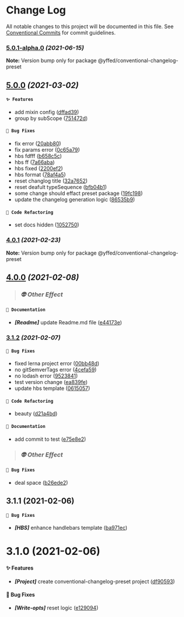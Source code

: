 # Change Log

All notable changes to this project will be documented in this file.
See [Conventional Commits](https://conventionalcommits.org) for commit guidelines.

### [5.0.1-alpha.0](https://github.com/Future-FE-Temp/yufu-design/compare/v5.1.1-alpha.1...v5.0.1-alpha.0) _(2021-06-15)_

**Note:** Version bump only for package @yffed/conventional-changelog-preset





## [5.0.0](https://github.com/Future-FE-Temp/yufu-design/compare/v4.0.1...v5.0.0) _(2021-03-02)_

#### `✨ Features`

* add mixin config ([dffad39](https://github.com/Future-FE-Temp/yufu-design/commit/dffad397a8c962ca5bdc06ea6359822e8eacdc63))
* group by subScope ([751472d](https://github.com/Future-FE-Temp/yufu-design/commit/751472debdcf1c0fe6c65c79c760507817976608))

#### `🐛 Bug Fixes`

* fix error ([20abb80](https://github.com/Future-FE-Temp/yufu-design/commit/20abb805fee1cc75b852cc73cb8233ba53c53615))
* fix params error ([0c65a79](https://github.com/Future-FE-Temp/yufu-design/commit/0c65a7941a0487ffdd75efc3dca87b6ce1562204))
* hbs fdfff ([b658c5c](https://github.com/Future-FE-Temp/yufu-design/commit/b658c5c080b19f9c8dd284f4b4c9acd1d423faf3))
* hbs ff ([7a66aba](https://github.com/Future-FE-Temp/yufu-design/commit/7a66abadddd892032050a8ee8cf3ccbaaecbdbd7))
* hbs fixed ([2200ef2](https://github.com/Future-FE-Temp/yufu-design/commit/2200ef202d762458e882a2ac7651ff4a30323760))
* hbs format ([78af4a5](https://github.com/Future-FE-Temp/yufu-design/commit/78af4a5009076bb6041378901ee8c10e8a14db9a))
* reset changlog title ([32a7652](https://github.com/Future-FE-Temp/yufu-design/commit/32a76524603279a29ed77d14cc30efb5f19c1af5))
* reset deafult typeSequence ([bfb04b1](https://github.com/Future-FE-Temp/yufu-design/commit/bfb04b147edbbf1c086826783403139caf676b40))
* some change should effact preset package ([19fc198](https://github.com/Future-FE-Temp/yufu-design/commit/19fc198a668100403215ed30cbcb48a8b25b818c))
* update the changelog generation logic ([86535b9](https://github.com/Future-FE-Temp/yufu-design/commit/86535b978a7b690147bb8f67209b904b80a768c1))

#### `🔨 Code Refactoring`

* set docs hidden ([1052750](https://github.com/Future-FE-Temp/yufu-design/commit/10527501265fea6fc8e95a5937184c32a1a52f4c))



### [4.0.1](https://github.com/Future-FE-Temp/yufu-design/compare/v4.0.0...v4.0.1) _(2021-02-23)_

**Note:** Version bump only for package @yffed/conventional-changelog-preset





## [4.0.0](https://github.com/Future-FE-Temp/yufu-design/compare/v3.1.2...v4.0.0) _(2021-02-08)_

> ### _👽 Other Effect_

#### `📖 Documentation`

* ***[Readme]***  update Readme.md file ([e44173e](https://github.com/Future-FE-Temp/yufu-design/commit/e44173e191ea62dfe0fc45ebf00cee55f14bd33d))



### [3.1.2](https://github.com/Future-FE-Temp/yufu-design/compare/v3.1.1...v3.1.2) _(2021-02-07)_

#### `🐛 Bug Fixes`

* fixed lerna project error ([00bb48d](https://github.com/Future-FE-Temp/yufu-design/commit/00bb48d4372aa405f4387314220e71ab0632d309))
* no gitSemverTags error ([4cefa59](https://github.com/Future-FE-Temp/yufu-design/commit/4cefa59f81e368ed804ac75ac5a812fc44939cdc))
* no lodash error ([9523841](https://github.com/Future-FE-Temp/yufu-design/commit/9523841b9bfa5c378cc400298c247258595b82ad))
* test version change ([ea839fe](https://github.com/Future-FE-Temp/yufu-design/commit/ea839fea36fb8f285f740e83ad7442b4d0876d0c))
* update hbs template ([0615057](https://github.com/Future-FE-Temp/yufu-design/commit/0615057d08ab8438405772209c43435952f07e78))

#### `🔨 Code Refactoring`

* beauty ([d21a4bd](https://github.com/Future-FE-Temp/yufu-design/commit/d21a4bdac4e5426a53e745b49ef45f4bc0cf79bc))

#### `📖 Documentation`

* add commit to test ([e75e8e2](https://github.com/Future-FE-Temp/yufu-design/commit/e75e8e2d1c559cfc8a72ea49244bfee9f313e811))

> ### _👽 Other Effect_

#### `🐛 Bug Fixes`

* deal space ([b26ede2](https://github.com/Future-FE-Temp/yufu-design/commit/b26ede28d1f2d2080192da10f4ff69bce692879b))



## 3.1.1 (2021-02-06)

#### `🐛 Bug Fixes`

* ***[HBS]***  enhance handlebars template ([ba971ec](https://github.com/Future-FE-Temp/yufu-design/commit/ba971ec31575457b8ae0c37eef99fa98954c2c39))




# 3.1.0 (2021-02-06)

#### ✨ Features

* ***[Project]***  create conventional-changelog-preset project ([df90593](https://github.com/Future-FE-Temp/yufu-design/commit/df9059352886b64fef4bc3b3da9b6b69e43865d1))

#### 🐛 Bug Fixes

* ***[Write-opts]***  reset logic ([e129094](https://github.com/Future-FE-Temp/yufu-design/commit/e1290944968e78a019f20e94c174b1f2da9e5bd7))
